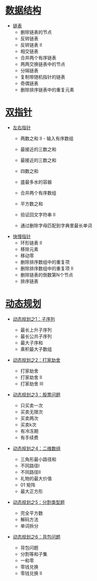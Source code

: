 # [数据结构](https://github.com/chayliu1991/LeetCode/tree/master/src/%E6%95%B0%E6%8D%AE%E7%BB%93%E6%9E%84)

- [链表](https://github.com/chayliu1991/LeetCode/blob/master/src/%E6%95%B0%E6%8D%AE%E7%BB%93%E6%9E%84/%E9%93%BE%E8%A1%A8.md)
  - 删除链表的节点
  - 反转链表
  - 反转链表 II
  - 相交链表
  - 合并两个有序链表
  - 两两交换链表中的节点
  - 分隔链表
  - 复制带随机指针的链表
  - 奇偶链表
  - 删除排序链表中的重复元素

# [双指针](https://github.com/chayliu1991/LeetCode/tree/master/src/%E5%8F%8C%E6%8C%87%E9%92%88)

- [左右指针](https://github.com/chayliu1991/LeetCode/blob/master/src/%E5%8F%8C%E6%8C%87%E9%92%88/%E5%B7%A6%E5%8F%B3%E6%8C%87%E9%92%88.md)
  - 两数之和 II - 输入有序数组
  - 最接近的三数之和
  - 最接近的三数之和
  - 四数之和
  - 盛最多水的容器
  - 合并两个有序数组
  - 平方数之和
  
  - 验证回文字符串 Ⅱ
  - 通过删除字母匹配到字典里最长单词
- [快慢指针](https://github.com/chayliu1991/LeetCode/blob/master/src/%E5%8F%8C%E6%8C%87%E9%92%88/%E5%BF%AB%E6%85%A2%E6%8C%87%E9%92%88.md)
  - 环形链表 II
  - 移除元素
  - 移动零
  - 删除排序数组中的重复项
  - 删除排序数组中的重复项 II
  - 删除链表的倒数第N个节点
  - 排序链表

# [动态规划](https://github.com/chayliu1991/LeetCode/tree/master/src/%E5%8A%A8%E6%80%81%E8%A7%84%E5%88%92)

- [动态规划之1：子序列](https://github.com/chayliu1991/LeetCode/blob/master/src/%E5%8A%A8%E6%80%81%E8%A7%84%E5%88%92/%E5%8A%A8%E6%80%81%E8%A7%84%E5%88%92%E4%B9%8B1%EF%BC%9A%E5%AD%90%E5%BA%8F%E5%88%97.md)
  - 最长上升子序列
  - 最长公共子序列
  - 最大子序和
  - 乘积最大子数组
- [动态规划之2：打家劫舍](https://github.com/chayliu1991/LeetCode/blob/master/src/%E5%8A%A8%E6%80%81%E8%A7%84%E5%88%92/%E5%8A%A8%E6%80%81%E8%A7%84%E5%88%92%E4%B9%8B2%EF%BC%9A%E6%89%93%E5%AE%B6%E5%8A%AB%E8%88%8D.md)
  - 打家劫舍
  - 打家劫舍 II
  - 打家劫舍 III
- [动态规划之3：股票问题](https://github.com/chayliu1991/LeetCode/blob/master/src/%E5%8A%A8%E6%80%81%E8%A7%84%E5%88%92/%E5%8A%A8%E6%80%81%E8%A7%84%E5%88%92%E4%B9%8B3%EF%BC%9A%E8%82%A1%E7%A5%A8%E9%97%AE%E9%A2%98.md)
  - 只买卖一次
  - 买卖无限次
  - 买卖两次
  - 买卖k次
  - 有冷冻期
  - 有手续费
- [动态规划之4：二维数组](https://github.com/chayliu1991/LeetCode/blob/master/src/%E5%8A%A8%E6%80%81%E8%A7%84%E5%88%92/%E5%8A%A8%E6%80%81%E8%A7%84%E5%88%92%E4%B9%8B4%EF%BC%9A%E4%BA%8C%E7%BB%B4%E6%95%B0%E7%BB%84.md)
  -  三角形最小路径和
  - 不同路径I
  - 不同路径II
  - 礼物的最大价值
  - 01 矩阵
  - 最大正方形

- [动态规划之5：分割类型题](https://github.com/chayliu1991/LeetCode/blob/master/src/%E5%8A%A8%E6%80%81%E8%A7%84%E5%88%92/%E5%8A%A8%E6%80%81%E8%A7%84%E5%88%92%E4%B9%8B5%EF%BC%9A%E5%88%86%E5%89%B2%E7%B1%BB%E5%9E%8B%E9%A2%98.md)
  - 完全平方数
  - 解码方法
  - 单词拆分
- [动态规划之6：背包问题](https://github.com/chayliu1991/LeetCode/blob/master/src/%E5%8A%A8%E6%80%81%E8%A7%84%E5%88%92/%E5%8A%A8%E6%80%81%E8%A7%84%E5%88%92%E4%B9%8B6%EF%BC%9A%E8%83%8C%E5%8C%85%E9%97%AE%E9%A2%98.md)
  - 背包问题
  - 分割等和子集
  - 一和零
  - 零钱兑换
  - 零钱兑换 II